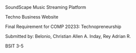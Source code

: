 SoundScape Music Streaming Platform

Techno Business Website

Final Requirement for COMP 20233: Technopreneurship

Submitted by:
Belonio, Christian Allen A.
Inday, Rey Adrian R.

BSIT 3-5
